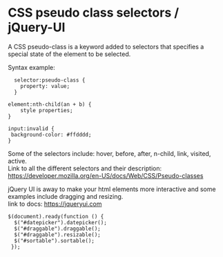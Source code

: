 # CSS pseudo class selectors / jQuery-UI

A CSS pseudo-class is a keyword added to selectors that specifies a special state of the element to be selected. 
 
Syntax example: 
```
  selector:pseudo-class {
    property: value;
  } 
  ```
  ```
  element:nth-child(an + b) {
      style properties; 
  }
  ```
  ```
  input:invalid {
   background-color: #ffdddd;
  }
  ```
  
Some of the selectors include: hover, before, after, n-child, link, visited, active. </br>
Link to all the different selectors and their description: https://developer.mozilla.org/en-US/docs/Web/CSS/Pseudo-classes
 
jQuery UI is away to make your html elements more interactive and some examples include dragging and resizing. </br>
link to docs: https://jqueryui.com 

```
$(document).ready(function () {
  $("#datepicker").datepicker(); 
  $("#draggable").draggable();
  $("#draggable").resizable(); 
  $("#sortable").sortable();
 });
